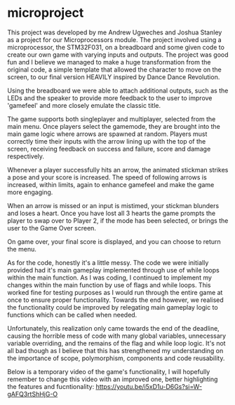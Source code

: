 # microproject
This project was developed by me Andrew Ugweches and Joshua Stanley as a project for our Microprocessors module.
The project involved using a microprocessor, the STM32F031, on a breadboard and some given code to create our own game with varying inputs and outputs.
The project was good fun and I believe we managed to make a huge transformation from the original code, a simple template that allowed the character to move on the screen, to our final version HEAVILY inspired by Dance Dance Revolution.

Using the breadboard we were able to attach additional outputs, such as the LEDs and the speaker to provide more feedback to the user to improve 'gamefeel' and more closely emulate the classic title.

The game supports both singleplayer and multiplayer, selected from the main menu.
Once players select the gamemode, they are brought into the main game logic where arrows are spawned at random. Players must correctly time their inputs with the arrow lining up with the top of the screen, receiving feedback on success and failure, score and damage respectively.

Whenever a player successfully hits an arrow, the animated stickman strikes a pose and your score is increased. The speed of following arrows is increased, within limits, again to enhance gamefeel and make the game more engaging.

When an arrow is missed or an input is mistimed, your stickman blunders and loses a heart. Once you have lost all 3 hearts the game prompts the player to swap over to Player 2, if the mode has been selected, or brings the user to the Game Over screen.

On game over, your final score is displayed, and you can choose to return the menu.

As for the code, honestly it's a little messy. The code we were initially provided had it's main gameplay implemented through use of while loops within the main function. As I was coding, I continued to implement my changes within the main function by use of flags and while loops. This worked fine for testing purposes as I would run through the entire game at once to ensure proper functionality. Towards the end however, we realised the functionality could be improved by relegating main gameplay logic to functions which can be called when needed.

Unfortunately, this realization only came towards the end of the deadline, causing the horrible mess of code with many global variables, unnecessary variable overriding, and the remains of the flag and while loop logic. It's not all bad though as I believe that this has strengthened my understanding on the importance of scope, polymorphism, components and code reusability.

Below is a temporary video of the game's functionality, I will hopefully remember to change this video with an improved one, better highlighting the features and fucntionality:
https://youtu.be/i5xD1u-D6Gs?si=W-gAFQ3rtShHjG-O
